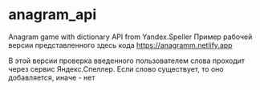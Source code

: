 # anagram_api
Anagram game with dictionary API from Yandex.Speller
Пример рабочей версии представленного здесь кода https://anagramm.netlify.app

В этой версии проверка введенного пользователем слова проходит через сервис Яндекс.Спеллер. Если слово существует, то оно добавляется, иначе - нет
